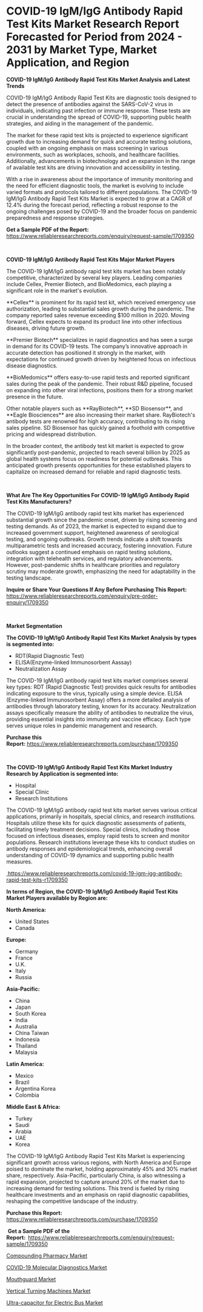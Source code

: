 <p><h1>COVID-19 IgM/IgG Antibody Rapid Test Kits Market Research Report Forecasted for Period from 2024 -  2031 by Market Type, Market Application, and Region</h1></p><p><strong>COVID-19 IgM/IgG Antibody Rapid Test Kits Market Analysis and Latest Trends</strong></p>
<p><p>COVID-19 IgM/IgG Antibody Rapid Test Kits are diagnostic tools designed to detect the presence of antibodies against the SARS-CoV-2 virus in individuals, indicating past infection or immune response. These tests are crucial in understanding the spread of COVID-19, supporting public health strategies, and aiding in the management of the pandemic. </p><p>The market for these rapid test kits is projected to experience significant growth due to increasing demand for quick and accurate testing solutions, coupled with an ongoing emphasis on mass screening in various environments, such as workplaces, schools, and healthcare facilities. Additionally, advancements in biotechnology and an expansion in the range of available test kits are driving innovation and accessibility in testing. </p><p>With a rise in awareness about the importance of immunity monitoring and the need for efficient diagnostic tools, the market is evolving to include varied formats and protocols tailored to different populations. The COVID-19 IgM/IgG Antibody Rapid Test Kits Market is expected to grow at a CAGR of 12.4% during the forecast period, reflecting a robust response to the ongoing challenges posed by COVID-19 and the broader focus on pandemic preparedness and response strategies.</p></p>
<p><strong>Get a Sample PDF of the Report:&nbsp;</strong> <a href="https://www.reliableresearchreports.com/enquiry/request-sample/1709350?utm_campaign=34&utm_medium=2&utm_source=Github&utm_content=ia&utm_term=21102024&utm_id=covid-19-igmigg-antibody-rapid-test-kits">https://www.reliableresearchreports.com/enquiry/request-sample/1709350</a></p>
<p>&nbsp;</p>
<p><strong>COVID-19 IgM/IgG Antibody Rapid Test Kits Major Market Players</strong></p>
<p><p>The COVID-19 IgM/IgG antibody rapid test kits market has been notably competitive, characterized by several key players. Leading companies include Cellex, Premier Biotech, and BioMedomics, each playing a significant role in the market's evolution.</p><p>**Cellex** is prominent for its rapid test kit, which received emergency use authorization, leading to substantial sales growth during the pandemic. The company reported sales revenue exceeding $100 million in 2020. Moving forward, Cellex expects to expand its product line into other infectious diseases, driving future growth.</p><p>**Premier Biotech** specializes in rapid diagnostics and has seen a surge in demand for its COVID-19 tests. The company’s innovative approach in accurate detection has positioned it strongly in the market, with expectations for continued growth driven by heightened focus on infectious disease diagnostics.</p><p>**BioMedomics** offers easy-to-use rapid tests and reported significant sales during the peak of the pandemic. Their robust R&D pipeline, focused on expanding into other viral infections, positions them for a strong market presence in the future.</p><p>Other notable players such as **RayBiotech**, **SD Biosensor**, and **Eagle Biosciences** are also increasing their market share. RayBiotech's antibody tests are renowned for high accuracy, contributing to its rising sales pipeline. SD Biosensor has quickly gained a foothold with competitive pricing and widespread distribution.</p><p>In the broader context, the antibody test kit market is expected to grow significantly post-pandemic, projected to reach several billion by 2025 as global health systems focus on readiness for potential outbreaks. This anticipated growth presents opportunities for these established players to capitalize on increased demand for reliable and rapid diagnostic tests.</p></p>
<p>&nbsp;</p>
<p><strong>What Are The Key Opportunities For COVID-19 IgM/IgG Antibody Rapid Test Kits Manufacturers?</strong></p>
<p><p>The COVID-19 IgM/IgG antibody rapid test kits market has experienced substantial growth since the pandemic onset, driven by rising screening and testing demands. As of 2023, the market is expected to expand due to increased government support, heightened awareness of serological testing, and ongoing outbreaks. Growth trends indicate a shift towards multiparametric tests and increased accuracy, fostering innovation. Future outlooks suggest a continued emphasis on rapid testing solutions, integration with telehealth services, and regulatory advancements. However, post-pandemic shifts in healthcare priorities and regulatory scrutiny may moderate growth, emphasizing the need for adaptability in the testing landscape.</p></p>
<p><strong>Inquire or Share Your Questions If Any Before Purchasing This Report:</strong> <a href="https://www.reliableresearchreports.com/enquiry/pre-order-enquiry/1709350?utm_campaign=34&utm_medium=2&utm_source=Github&utm_content=ia&utm_term=21102024&utm_id=covid-19-igmigg-antibody-rapid-test-kits">https://www.reliableresearchreports.com/enquiry/pre-order-enquiry/1709350</a></p>
<p>&nbsp;</p>
<p><strong>Market Segmentation</strong></p>
<p><strong>The COVID-19 IgM/IgG Antibody Rapid Test Kits Market Analysis by types is segmented into:</strong></p>
<p><ul><li>RDT(Rapid Diagnostic Test)</li><li>ELISA(Enzyme-linked Immunosorbent Aassay)</li><li>Neutralization Assay</li></ul></p>
<p><p>The COVID-19 IgM/IgG antibody rapid test kits market comprises several key types: RDT (Rapid Diagnostic Test) provides quick results for antibodies indicating exposure to the virus, typically using a simple device. ELISA (Enzyme-linked Immunosorbent Assay) offers a more detailed analysis of antibodies through laboratory testing, known for its accuracy. Neutralization assays specifically measure the ability of antibodies to neutralize the virus, providing essential insights into immunity and vaccine efficacy. Each type serves unique roles in pandemic management and research.</p></p>
<p><strong>Purchase this Report:&nbsp;</strong><a href="https://www.reliableresearchreports.com/purchase/1709350?utm_campaign=34&utm_medium=2&utm_source=Github&utm_content=ia&utm_term=21102024&utm_id=covid-19-igmigg-antibody-rapid-test-kits">https://www.reliableresearchreports.com/purchase/1709350</a></p>
<p>&nbsp;</p>
<p><strong>The COVID-19 IgM/IgG Antibody Rapid Test Kits Market Industry Research by Application is segmented into:</strong></p>
<p><ul><li>Hospital</li><li>Special Clinic</li><li>Research Institutions</li></ul></p>
<p><p>The COVID-19 IgM/IgG antibody rapid test kits market serves various critical applications, primarily in hospitals, special clinics, and research institutions. Hospitals utilize these kits for quick diagnostic assessments of patients, facilitating timely treatment decisions. Special clinics, including those focused on infectious diseases, employ rapid tests to screen and monitor populations. Research institutions leverage these kits to conduct studies on antibody responses and epidemiological trends, enhancing overall understanding of COVID-19 dynamics and supporting public health measures.</p></p>
<p><a href="https://www.reliableresearchreports.com/covid-19-igm-igg-antibody-rapid-test-kits-r1709350?utm_campaign=34&utm_medium=2&utm_source=Github&utm_content=ia&utm_term=21102024&utm_id=covid-19-igmigg-antibody-rapid-test-kits">&nbsp;https://www.reliableresearchreports.com/covid-19-igm-igg-antibody-rapid-test-kits-r1709350</a></p>
<p><strong>In terms of Region, the COVID-19 IgM/IgG Antibody Rapid Test Kits Market Players available by Region are:</strong></p>
<p>
    <p> <strong> North America: </strong>
        <ul>
            <li>United States</li>
            <li>Canada</li>
        </ul>
        </p> 
    <p> <strong> Europe: </strong>
        <ul>
            <li>Germany</li>
            <li>France</li>
            <li>U.K.</li>
            <li>Italy</li>
            <li>Russia</li>
        </ul>
        </p> 
    <p> <strong> Asia-Pacific: </strong>
        <ul>
            <li>China</li>
            <li>Japan</li>
            <li>South Korea</li>
            <li>India</li>
            <li>Australia</li>
            <li>China Taiwan</li>
            <li>Indonesia</li>
            <li>Thailand</li>
            <li>Malaysia</li>
        </ul>
        </p> 
    <p> <strong> Latin America: </strong>
        <ul>
            <li>Mexico</li>
            <li>Brazil</li>
            <li>Argentina Korea</li>
            <li>Colombia</li>
        </ul>
        </p> 
    <p> <strong> Middle East & Africa: </strong>
        <ul>
            <li>Turkey</li>
            <li>Saudi</li>
            <li>Arabia</li>
            <li>UAE</li>
            <li>Korea</li>
        </ul>
    </p>
    </p>
<p><p>The COVID-19 IgM/IgG Antibody Rapid Test Kits Market is experiencing significant growth across various regions, with North America and Europe poised to dominate the market, holding approximately 45% and 30% market share, respectively. Asia-Pacific, particularly China, is also witnessing a rapid expansion, projected to capture around 20% of the market due to increasing demand for testing solutions. This trend is fueled by rising healthcare investments and an emphasis on rapid diagnostic capabilities, reshaping the competitive landscape of the industry.</p></p>
<p><strong>Purchase this Report: </strong><a href="https://www.reliableresearchreports.com/purchase/1709350?utm_campaign=34&utm_medium=2&utm_source=Github&utm_content=ia&utm_term=21102024&utm_id=covid-19-igmigg-antibody-rapid-test-kits">https://www.reliableresearchreports.com/purchase/1709350</a></p>
<p>&nbsp;<strong>Get a Sample PDF of the Report:&nbsp;&nbsp;</strong><a href="https://www.reliableresearchreports.com/enquiry/request-sample/1709350?utm_campaign=34&utm_medium=2&utm_source=Github&utm_content=ia&utm_term=21102024&utm_id=covid-19-igmigg-antibody-rapid-test-kits">https://www.reliableresearchreports.com/enquiry/request-sample/1709350</a></p>
<p><strong></strong></p>
<p><p><a href="https://www.linkedin.com/pulse/unveiling-market-trends-global-compounding-pharmacy-growth-regional-craxf?utm_campaign=34&utm_medium=2&utm_source=Github&utm_content=ia&utm_term=21102024&utm_id=covid-19-igmigg-antibody-rapid-test-kits">Compounding Pharmacy Market</a></p><p><a href="https://github.com/avilarotedlowkog/Market-Research-Report-List-1/blob/main/covid-19-molecular-diagnostics-market.md?utm_campaign=34&utm_medium=2&utm_source=Github&utm_content=ia&utm_term=21102024&utm_id=covid-19-igmigg-antibody-rapid-test-kits">COVID-19 Molecular Diagnostics Market</a></p><p><a href="https://www.linkedin.com/pulse/exploring-mouthguard-market-strategic-insights-growth-opportunities-jsmjc?utm_campaign=34&utm_medium=2&utm_source=Github&utm_content=ia&utm_term=21102024&utm_id=covid-19-igmigg-antibody-rapid-test-kits">Mouthguard Market</a></p><p><a href="https://issuu.com/reportprime-2/docs/vertical-turning-machines-market-si_cd66b9e72da91c?utm_campaign=34&utm_medium=2&utm_source=Github&utm_content=ia&utm_term=21102024&utm_id=covid-19-igmigg-antibody-rapid-test-kits">Vertical Turning Machines Market</a></p><p><a href="https://github.com/fannklhimesu/Market-Research-Report-List-1/blob/main/ultra-capacitor-for-electric-bus-market.md?utm_campaign=34&utm_medium=2&utm_source=Github&utm_content=ia&utm_term=21102024&utm_id=covid-19-igmigg-antibody-rapid-test-kits">Ultra-capacitor for Electric Bus Market</a></p></p>